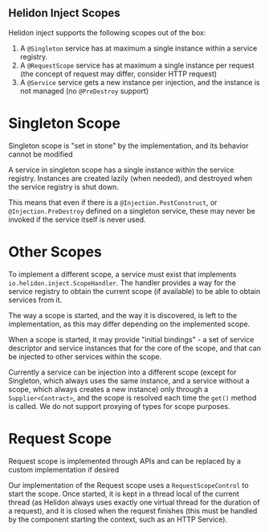 Helidon Inject Scopes
----

Helidon inject supports the following scopes out of the box:

1. A `@Singleton` service has at maximum a single instance within a service registry.
2. A `@RequestScope` service has at maximum a single instance per request (the concept of request may differ, consider HTTP request)
3. A `@Service` service gets a new instance per injection, and the instance is not managed (no `@PreDestroy` support)

# Singleton Scope

Singleton scope is "set in stone" by the implementation, and its behavior cannot be modified

A service in singleton scope has a single instance within the service registry. Instances are created lazily (when needed), and
destroyed when the service registry is shut down.

This means that even if there is a `@Injection.PostConstruct`, or `@Injection.PreDestroy` defined on a singleton service, these
may never be invoked if the service itself is never used.

# Other Scopes

To implement a different scope, a service must exist that implements `io.helidon.inject.ScopeHandler`. The handler provides
a way for the service registry to obtain the current scope (if available) to be able to obtain services from it.

The way a scope is started, and the way it is discovered, is left to the implementation, as this may differ
depending on the implemented scope.

When a scope is started, it may provide "initial bindings" - a set of service descriptor and service instances that for the
core of the scope, and that can be injected to other services within the scope.

Currently a service can be injection into a different scope (except for Singleton, which always uses the same instance,
and a service without a scope, which always creates a new instance) only through a `Supplier<Contract>`, and the scope
is resolved each time the `get()` method is called.
We do not support proxying of types for scope purposes.

# Request Scope

Request scope is implemented through APIs and can be replaced by a custom implementation if desired

Our implementation of the Request scope uses a `RequestScopeControl` to start the scope. Once started, it is kept in a thread 
local of the current thread (as Helidon always uses exactly one virtual thread for the duration of a request), and it is closed
when the request finishes (this must be handled by the component starting the context, such as an HTTP Service).